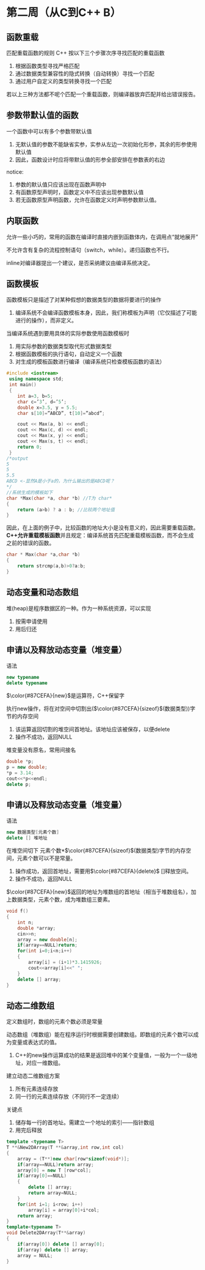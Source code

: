 # 第二周（从C到C++ B）
## 函数重载
匹配重载函数的规则 C++ 按以下三个步骤次序寻找匹配的重载函数
1. 根据函数类型寻找严格匹配
2. 通过数据类型兼容性的隐式转换（自动转换）寻找一个匹配
3. 通过用户自定义的类型转换寻找一个匹配

若以上三种方法都不呢个匹配一个重载函数，则编译器放弃匹配并给出错误报告。

## 参数带默认值的函数
一个函数中可以有多个参数带默认值
1. 无默认值的参数不能缺省实参，实参从左边一次初始化形参，其余的形参使用默认值
2. 因此，函数设计时应将带默认值的形参全部安排在参数表的右边
   
notice:
1. 参数的默认值只应该出现在函数声明中
2. 有函数原型声明时，函数定义中不应该出现参数默认值
3. 若无函数原型声明函数，允许在函数定义时声明参数默认值。

## 内联函数
允许一些小巧的，常用的函数在编译时直接内嵌到函数体内，在调用点“就地展开”

不允许含有复杂的流程控制语句（switch，while）。递归函数也不行。

inline对编译器提出一个建议，是否采纳建议由编译系统决定。

## 函数模板
函数模板只是描述了对某种假想的数据类型的数据将要进行的操作
1. 编译系统不会编译函数模板本身，因此，我们称模板为声明（它仅描述了可能进行的操作），而非定义。
   
当编译系统遇到要用具体的实际参数使用函数模板时
1. 用实际参数的数据类型取代形式数据类型
2. 根据函数模板的执行语句，自动定义一个函数
3. 对生成的模板函数进行编译（编译系统只检查模板函数的语法）

```C++
#include <iostream>
 using namespace std;
 int main()
 {
    int a=3, b=5;
    char c=’3’, d=’5’;
    double x=3.5, y = 5.5;
    char s[10]=”ABCD”, t[10]=”abcd”;

    cout << Max(a, b) << endl;
    cout << Max(c, d) << endl;
    cout << Max(x, y) << endl;
    cout << Max(s, t) << endl;
    return 0;
 }
/*output
5
5
5.5
ABCD <-显然A是小于a的，为什么输出的是ABCD呢？
*/
//系统生成的模板如下
char *Max(char *a, char *b) //T为 char*
{ 
    return (a>b) ? a : b; //比较两个地址值
}

```
因此，在上面的例子中，比较函数的地址大小是没有意义的，因此需要重载函数。**C++允许重载模板函数**并且规定：编译系统首先匹配重载模板函数，而不会生成之前的错误的函数。
```C++
char * Max(char *a,char *b)
{
    return strcmp(a,b)>0?a:b;
}
```
## 动态变量和动态数组
堆(heap)是程序数据区的一种。作为一种系统资源，可以实现
1. 按需申请使用
2. 用后归还

## 申请以及释放动态变量（堆变量）
语法
```C++
new typename
delete typename
```
$\color{#87CEFA}{new}$是运算符，C++保留字

执行new操作，将在对空间中切割出($\color{#87CEFA}{sizeof}$(数据类型))字节的内存空间
1. 该运算返回切割的堆空间首地址。该地址应该被保存，以便delete
2. 操作不成功，返回NULL

堆变量没有原名，常用间接名
```C++
double *p;
p = new double;
*p = 3.14;
cout<<*p<<endl;
delete p;
```

## 申请以及释放动态变量（堆变量）
语法
```C++
new 数据类型[元素个数]
delete [] 堆地址
```
在堆空间切下 元素个数*$\color{#87CEFA}{sizeof}$(数据类型)字节的内存空间，元素个数可以不是常量。
1. 操作成功，返回首地址，需要用$\color{#87CEFA}{delete}$ []释放空间。
2. 操作不成功，返回NULL

$\color{#87CEFA}{new}$返回的地址为堆数组的首地址（相当于堆数组名），加上数据类型，元素个数，成为堆数组三要素。
```C++
void f()
{
    int n;
    double *array;
    cin>>n;
    array = new double[n];
    if(array==NULL)return;
    for(int i=0;i<n;i++)
    {
        array[i] = (i+1)*3.1415926;
        cout<<array[i]<<" ";
    }
    delete [] array;
}
```
## 动态二维数组
定义数组时，数组的元素个数必须是常量

动态数组（堆数组）能在程序运行时根据需要创建数组。即数组的元素个数可以成为变量或表达式的值。
1. C++的new操作运算成功的结果是返回堆中的某个变量值，一般为一个一级地址，对应一维数组。

建立动态二维数组方案
1. 所有元素连续存放
2. 同一行的元素连续存放（不同行不一定连续）

关键点
1. 储存每一行的首地址。需建立一个地址的索引——指针数组
2. 用完后释放

```C++
template <typename T>
T **&New2DArray(T **&array,int row,int col)
{
    array = (T**)new char[row*sizeof(void*)];
    if(array==NULL)return array;
    array[0] = new T [row*col];
    if(array[0]==NULL)
    {
        delete [] array;
        return array=NULL;
    }
    for(int i=1; i<row; i++)
        array[i] = array[0]+i*col;
    return array;
}
template<typename T>
void Delete2DArray(T**&array)
{
    if(array[0]) delete [] array[0];
    if(array) delete [] array;
    array = NULL;
}
```